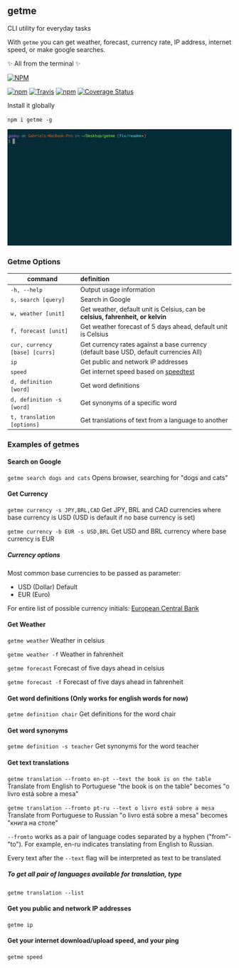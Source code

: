 ## getme
CLI utility for everyday tasks

With `getme` you can get weather, forecast, currency rate, IP address, internet speed, or make google searches. 

✨ All from the terminal ✨ 

[![NPM](https://nodei.co/npm/getme.png?downloads=true)](https://nodei.co/npm/getme/)

[![npm](https://img.shields.io/npm/v/getme.svg)](https://www.npmjs.com/package/getme)
[![Travis](https://img.shields.io/travis/gabrielgodoy/getme.svg)]()
[![npm](https://img.shields.io/npm/dm/getme.svg)]()
[![Coverage Status](https://coveralls.io/repos/github/gabrielgodoy/getme/badge.svg?branch=master)](https://coveralls.io/github/gabrielgodoy/getme?branch=master)

Install it globally 

`npm i getme -g`

![Demo](demo.gif)

### Getme Options

| command                               | definition                                                                                  |
| --------------------------------------| :-------------------------------------------------------------------------------------------|
|`-h, --help`                           | Output usage information                                                                    |
|`s, search [query]`                    | Search in Google                                                                            |
|`w, weather [unit]`                    | Get weather, default unit is Celsius, can be **celsius, fahrenheit, or kelvin**             |
|`f, forecast [unit]`                   | Get weather forecast of 5 days ahead, default unit is Celsius                               |
|`cur, currency [base] [currs]`         | Get currency rates against a base currency (default base USD, default currencies All)       |
|`ip`                                   | Get public and network IP addresses                                                         |
|`speed`                                | Get internet speed based on [speedtest](http://www.speedtest.net/)                          |
|`d, definition [word]`                 | Get word definitions                                                                        |
|`d, definition -s [word]`              | Get synonyms of a specific word                                                             |
|`t, translation [options]`             | Get translations of text from a language to another                                         |


### Examples of getmes

#### Search on Google
`getme search dogs and cats` Opens browser, searching for "dogs and cats"

#### Get Currency
`getme currency -s JPY,BRL,CAD` Get JPY, BRL and CAD currencies where base currency is USD (USD is default if no base currency is set)

`getme currency -b EUR -s USD,BRL` Get USD and BRL currency where base currency is EUR

##### Currency options
Most common base currencies to be passed as parameter:
- USD (Dollar) Default
- EUR (Euro)

For entire list of possible currency initials: 
[European Central Bank](http://www.ecb.europa.eu/stats/exchange/eurofxref/html/index.en.html)

#### Get Weather
`getme weather` Weather in celsius

`getme weather -f` Weather in fahrenheit

`getme forecast` Forecast of five days ahead in celsius

`getme forecast -f` Forecast of five days ahead in fahrenheit

#### Get word definitions (Only works for english words for now)
`getme definition chair` Get definitions for the word chair

#### Get word synonyms
`getme definition -s teacher` Get synonyms for the word teacher

#### Get text translations
`getme translation --fromto en-pt --text the book is on the table` Translate from English to Portuguese "the book is on the table" becomes "o livro está sobre a mesa"

`getme translation --fromto pt-ru --text o livro está sobre a mesa` Translate from Portuguese to Russian "o livro está sobre a mesa" becomes "книга на столе"

`--fromto` works as a pair of language codes separated by a hyphen ("from"-"to"). For example, en-ru indicates translating from English to Russian.

Every text after the `--text` flag will be interpreted as text to be translated

##### To get all pair of languages available for translation, type
`getme translation --list`

#### Get you public and network IP addresses
`getme ip`

#### Get your internet download/upload speed, and your ping
`getme speed`
